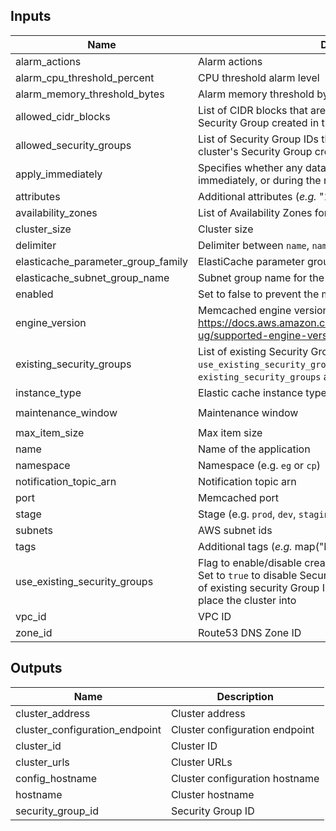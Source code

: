 ## Inputs

| Name | Description | Type | Default | Required |
|------|-------------|:----:|:-----:|:-----:|
| alarm_actions | Alarm actions | list(string) | `<list>` | no |
| alarm_cpu_threshold_percent | CPU threshold alarm level | number | `75` | no |
| alarm_memory_threshold_bytes | Alarm memory threshold bytes | number | `10000000` | no |
| allowed_cidr_blocks | List of CIDR blocks that are allowed ingress to the cluster's Security Group created in the module | list(string) | `<list>` | no |
| allowed_security_groups | List of Security Group IDs that are allowed ingress to the cluster's Security Group created in the module | list(string) | `<list>` | no |
| apply_immediately | Specifies whether any database modifications are applied immediately, or during the next maintenance window | bool | `true` | no |
| attributes | Additional attributes (_e.g._ "1") | list(string) | `<list>` | no |
| availability_zones | List of Availability Zones for the cluster | list(string) | - | yes |
| cluster_size | Cluster size | number | `1` | no |
| delimiter | Delimiter between `name`, `namespace`, `stage` and `attributes` | string | `-` | no |
| elasticache_parameter_group_family | ElastiCache parameter group family | string | `memcached1.4` | no |
| elasticache_subnet_group_name | Subnet group name for the ElastiCache instance | string | `` | no |
| enabled | Set to false to prevent the module from creating any resources | bool | `true` | no |
| engine_version | Memcached engine version. For more info, see https://docs.aws.amazon.com/AmazonElastiCache/latest/mem-ug/supported-engine-versions.html | string | `1.5.16` | no |
| existing_security_groups | List of existing Security Group IDs to place the cluster into. Set `use_existing_security_groups` to `true` to enable using `existing_security_groups` as Security Groups for the cluster | list(string) | `<list>` | no |
| instance_type | Elastic cache instance type | string | `cache.t2.micro` | no |
| maintenance_window | Maintenance window | string | `wed:03:00-wed:04:00` | no |
| max_item_size | Max item size | number | `10485760` | no |
| name | Name of the application | string | - | yes |
| namespace | Namespace (e.g. `eg` or `cp`) | string | `` | no |
| notification_topic_arn | Notification topic arn | string | `` | no |
| port | Memcached port | number | `11211` | no |
| stage | Stage (e.g. `prod`, `dev`, `staging`) | string | `` | no |
| subnets | AWS subnet ids | list(string) | `<list>` | no |
| tags | Additional tags (_e.g._ map("BusinessUnit","ABC") | map(string) | `<map>` | no |
| use_existing_security_groups | Flag to enable/disable creation of Security Group in the module. Set to `true` to disable Security Group creation and provide a list of existing security Group IDs in `existing_security_groups` to place the cluster into | bool | `false` | no |
| vpc_id | VPC ID | string | `` | no |
| zone_id | Route53 DNS Zone ID | string | `` | no |

## Outputs

| Name | Description |
|------|-------------|
| cluster_address | Cluster address |
| cluster_configuration_endpoint | Cluster configuration endpoint |
| cluster_id | Cluster ID |
| cluster_urls | Cluster URLs |
| config_hostname | Cluster configuration hostname |
| hostname | Cluster hostname |
| security_group_id | Security Group ID |

